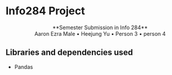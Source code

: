 # Info284 Project

<div align="center">**Semester Submission in Info 284**</div>
<div align="center">Aaron Ezra Male • Heejung Yu • Person 3 • person 4</div>

## Libraries and dependencies used

<ul>
    <li>Pandas</li>
</ul>
